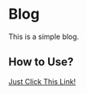 # Blog
This is a simple blog.

## How to Use?
[Just Click This Link!](https://blog-kujjpddowo.now.sh)
